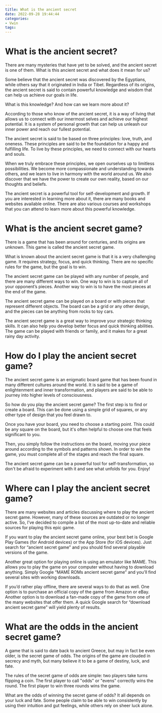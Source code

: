 ```yaml
---
title: What is the ancient secret
date: 2022-09-28 19:44:44
categories:
- Vwin
tags:
---
```



#  What is the ancient secret?

There are many mysteries that have yet to be solved, and the ancient secret is one of them. What is this ancient secret and what does it mean for us?

Some believe that the ancient secret was discovered by the Egyptians, while others say that it originated in India or Tibet. Regardless of its origins, the ancient secret is said to contain powerful knowledge and wisdom that can help us achieve our goals in life.

What is this knowledge? And how can we learn more about it?

According to those who know of the ancient secret, it is a way of living that allows us to connect with our innermost selves and achieve our highest potential. It is a system of personal growth that can help us unleash our inner power and reach our fullest potential.

The ancient secret is said to be based on three principles: love, truth, and oneness. These principles are said to be the foundation for a happy and fulfilling life. To live by these principles, we need to connect with our hearts and souls.

When we truly embrace these principles, we open ourselves up to limitless possibilities. We become more compassionate and understanding towards others, and we learn to live in harmony with the world around us. We also discover that we have the power to create our own reality, based on our thoughts and beliefs.

The ancient secret is a powerful tool for self-development and growth. If you are interested in learning more about it, there are many books and websites available online. There are also various courses and workshops that you can attend to learn more about this powerful knowledge.

#  What is the ancient secret game?

There is a game that has been around for centuries, and its origins are unknown. This game is called the ancient secret game.

What is known about the ancient secret game is that it is a very challenging game. It requires strategy, focus, and quick thinking. There are no specific rules for the game, but the goal is to win.

The ancient secret game can be played with any number of people, and there are many different ways to win. One way to win is to capture all of your opponent’s pieces. Another way to win is to have the most pieces at the end of the game.

The ancient secret game can be played on a board or with pieces that represent different objects. The board can be a grid or any other design, and the pieces can be anything from rocks to toy cars.

The ancient secret game is a great way to improve your strategic thinking skills. It can also help you develop better focus and quick thinking abilities. The game can be played with friends or family, and it makes for a great rainy day activity.

#  How do I play the ancient secret game?

The ancient secret game is an enigmatic board game that has been found in many different cultures around the world. It is said to be a game of enlightenment and inner transformation, and players are said to be able to journey into higher levels of consciousness.

So how do you play the ancient secret game? The first step is to find or create a board. This can be done using a simple grid of squares, or any other type of design that you feel drawn to.

Once you have your board, you need to choose a starting point. This could be any square on the board, but it's often helpful to choose one that feels significant to you.

Then, you simply follow the instructions on the board, moving your piece around according to the symbols and patterns shown. In order to win the game, you must complete all of the stages and reach the final square.

The ancient secret game can be a powerful tool for self-transformation, so don't be afraid to experiment with it and see what unfolds for you. Enjoy!

#  Where can I play the ancient secret game?

There are many websites and articles discussing where to play the ancient secret game. However, many of these sources are outdated or no longer active. So, I’ve decided to compile a list of the most up-to-date and reliable sources for playing this epic game.

If you want to play the ancient secret game online, your best bet is Google Play Games (for Android devices) or the App Store (for iOS devices). Just search for “ancient secret game” and you should find several playable versions of the game.

Another great option for playing online is using an emulator like MAME. This allows you to play the game on your computer without having to download anything. Simply Google “MAME ROMs ancient secret game” and you’ll find several sites with working downloads.

If you’d rather play offline, there are several ways to do that as well. One option is to purchase an official copy of the game from Amazon or eBay. Another option is to download a fan-made copy of the game from one of the many websites that offer them. A quick Google search for “download ancient secret game” will yield plenty of results.

#  What are the odds in the ancient secret game?

A game that is said to date back to ancient Greece, but may in fact be even older, is the secret game of odds. The origins of the game are clouded in secrecy and myth, but many believe it to be a game of destiny, luck, and fate.

The rules of the secret game of odds are simple: two players take turns flipping a coin. The first player to call "odds" or "evens" correctly wins the round. The first player to win three rounds wins the game.

What are the odds of winning the secret game of odds? It all depends on your luck and fate. Some people claim to be able to win consistently by using their intuition and gut feelings, while others rely on sheer luck alone.